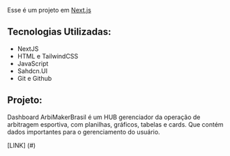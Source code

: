Esse é um projeto em [Next.js](https://nextjs.org)

## Tecnologias Utilizadas:

- NextJS
- HTML e TailwindCSS
- JavaScript
- Sahdcn.UI
- Git e Github

## Projeto:

Dashboard ArbiMakerBrasil é um HUB gerenciador da operação de arbitragem esportiva, com planilhas, gráficos, tabelas e cards. Que contém dados importantes para o gerenciamento do usuário.

[LINK]
(#)


